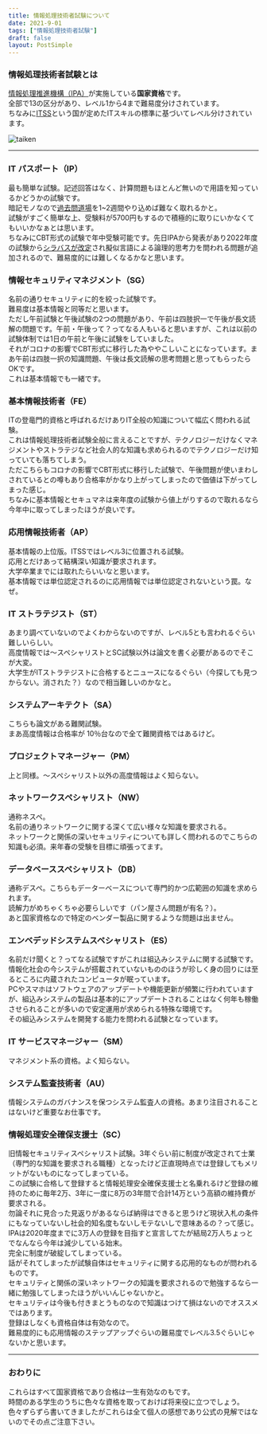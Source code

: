 ```yaml
---
title: 情報処理技術者試験について
date: 2021-9-01
tags: ["情報処理技術者試験"]
draft: false
layout: PostSimple
---
```


### 情報処理技術者試験とは

[情報処理推進機構（IPA）](https://www.ipa.go.jp/)が実施している**国家資格**です。  
全部で13の区分があり、レベル1から4まで難易度分けされています。  
ちなみに[ITSS](https://www.ipa.go.jp/files/000010085.pdf)という国が定めたITスキルの標準に基づいてレベル分けされています。

![taiken](/static/images/blog/ipa-shiken/taikei.png)

---

### IT パスポート（IP）

最も簡単な試験。記述回答はなく、計算問題もほとんど無いので用語を知っているかどうかの試験です。  
暗記モノなので[過去問道場](https://www.itpassportsiken.com/ipkakomon.php)を1~2週間やり込めば難なく取れるかと。  
試験がすごく簡単な上、受験料が5700円もするので積極的に取りにいかなくてもいいかなぁとは思います。  
ちなみにCBT形式の試験で年中受験可能です。先日IPAから発表があり2022年度の試験から[シラバスが改定](https://www.jitec.ipa.go.jp/1_00topic/topic_20211008.html)され擬似言語による論理的思考力を問われる問題が追加されるので、難易度的には難しくなるかなと思います。

### 情報セキュリティマネジメント（SG）

名前の通りセキュリティに的を絞った試験です。  
難易度は基本情報と同等だと思います。  
ただし午前試験と午後試験の2つの問題があり、午前は四肢択一で午後が長文読解の問題です。午前・午後って？ってなる人もいると思いますが、これは以前の試験体制では1日の午前と午後に試験をしていました。  
それがコロナの影響でCBT形式に移行した為ややこしいことになっています。まあ午前は四肢一択の知識問題、午後は長文読解の思考問題と思ってもらったらOKです。  
これは基本情報でも一緒です。

### 基本情報技術者（FE）

ITの登竜門的資格と呼ばれるだけありIT全般の知識について幅広く問われる試験。  
これは情報処理技術者試験全般に言えることですが、テクノロジーだけなくマネジメントやストラテジなど社会人的な知識も求められるのでテクノロジーだけ知っていても落ちてしまう。  
ただこちらもコロナの影響でCBT形式に移行した試験で、午後問題が使いまわしされているとの噂もあり合格率がかなり上がってしまったので価値は下がってしまった感じ。  
ちなみに基本情報とセキュマネは来年度の試験から値上がりするので取れるなら今年中に取ってしまったほうが良いです。

### 応用情報技術者（AP）

基本情報の上位版。ITSSではレベル3に位置される試験。  
応用とだけあって結構深い知識が要求されます。  
大学卒業までには取れたらいいなと思います。  
基本情報では単位認定されるのに応用情報では単位認定されないという罠。なぜ。

### IT ストラテジスト（ST）

あまり調べていないのでよくわからないのですが、レベル5とも言われるぐらい難しいらしい。  
高度情報では～スペシャリストとSC試験以外は論文を書く必要があるのでそこが大変。  
大学生がITストラテジストに合格するとニュースになるぐらい（今探しても見つからない。消された？）なので相当難しいのかなと。

### システムアーキテクト（SA）

こちらも論文がある難関試験。  
まあ高度情報は合格率が 10％台なので全て難関資格ではあるけど。

### プロジェクトマネージャー（PM）

上と同様。～スペシャリスト以外の高度情報はよく知らない。

### ネットワークスペシャリスト（NW）

通称ネスペ。  
名前の通りネットワークに関する深くて広い様々な知識を要求される。  
ネットワークと関係の深いセキュリティについても詳しく問われるのでこちらの知識も必須。来年春の受験を目標に頑張ってます。

### データベーススペシャリスト（DB）

通称デスペ。こちらもデーターベースについて専門的かつ広範囲の知識を求められます。  
読解力がめちゃくちゃ必要らしいです（パン屋さん問題が有名？）。  
あと国家資格なので特定のベンダー製品に関するような問題は出ません。

### エンベデッドシステムスペシャリスト（ES）

名前だけ聞くと？ってなる試験ですがこれは組込みシステムに関する試験です。  
情報化社会の今システムが搭載されていないもののほうが珍しく身の回りには至るところに内蔵されたコンピュータが眠っています。  
PCやスマホはソフトウェアのアップデートや機能更新が頻繁に行われていますが、組込みシステムの製品は基本的にアップデートされることはなく何年も稼働させられることが多いので安定運用が求められる特殊な環境です。  
その組込みシステムを開発する能力を問われる試験となっています。

### IT サービスマネージャー（SM）

マネジメント系の資格。よく知らない。

### システム監査技術者（AU）

情報システムのガバナンスを保つシステム監査人の資格。あまり注目されることはないけど重要なお仕事です。

### 情報処理安全確保支援士（SC）

旧情報セキュリティスペシャリスト試験。3年ぐらい前に制度が改定されて士業（専門的な知識を要求される職種）となったけど正直現時点では登録してもメリットがないものになってしまっている。  
この試験に合格して登録すると情報処理安全確保支援士と名乗れるけど登録の維持のために毎年2万、3年に一度に8万の3年間で合計14万という高額の維持費が要求される。  
勿論それに見合った見返りがあるならば納得はできると思うけど現状入札の条件にもなっていないし社会的知名度もないしモテないしで意味あるの？って感じ。  
IPAは2020年度までに3万人の登録を目指すと宣言してたが結局2万人ちょっとでなんなら今年は減少している始末。  
完全に制度が破綻してしまっている。  
話がそれてしまったが試験自体はセキュリティに関する応用的なものが問われるものです。  
セキュリティと関係の深いネットワークの知識を要求されるので勉強するなら一緒に勉強してしまったほうがいいんじゃないかと。  
セキュリティは今後も付きまとうものなので知識はつけて損はないのでオススメではあります。  
登録はしなくも資格自体は有効なので。  
難易度的にも応用情報のステップアップぐらいの難易度でレベル3.5ぐらいじゃないかと思います。

---

### おわりに

これらはすべて国家資格であり合格は一生有効なのもです。  
時間のある学生のうちに色々な資格を取っておけば将来役に立つでしょう。  
色々ずらずら書いてきましたがこれらは全て個人の感想であり公式の見解ではないのでその点ご注意下さい。
